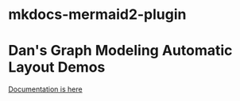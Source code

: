 # mkdocs-mermaid2-plugin

# Dan's Graph Modeling Automatic Layout Demos

[Documentation is here](https://dmccreary.github.io/mkdocs-mermaid2-plugin/)